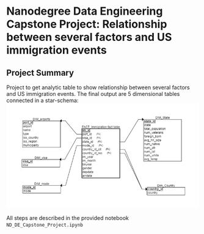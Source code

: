 # Nanodegree Data Engineering Capstone Project: Relationship between several factors and US immigration events

## Project Summary
Project to get analytic table to show relationship between several factors and US immigration events. The final output are 5 dimensional tables connected in a star-schema:
![Data-Model](data-model-capstone.PNG "Data Model for Immigration data")

All steps are described in the provided notebook `ND_DE_Capstone_Project.ipynb`